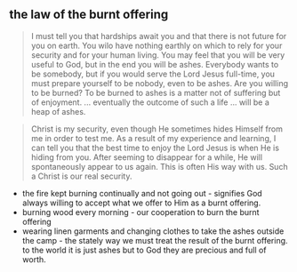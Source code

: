 ## the law of the burnt offering

> I must tell you that hardships await you and that there is not future for you on earth. You wilo have nothing earthly on which to rely for your security and for your human living. You may feel that you will be very useful to God, but in the end you will be ashes. Everybody wants to be somebody, but if you would serve the Lord Jesus full-time, you must prepare yourself to be nobody, even to be ashes. Are you willing to be burned? To be burned to ashes is a matter not of suffering but of enjoyment. ... eventually the outcome of such a life ... will be a heap of ashes.

> Christ is my security, even though He sometimes hides Himself from me in order to test me. As a result of my experience and learning, I can tell you that the best time to enjoy the Lord Jesus is when He is hiding from you. After seeming to disappear for a while, He will spontaneously appear to us again. This is often His way with us. Such a Christ is our real security.

- the fire kept burning continually and not going out - signifies God always willing to accept what we offer to Him as a burnt offering.
- burning wood every morning - our cooperation to burn the burnt offering
- wearing linen garments and changing clothes to take the ashes outside the camp - the stately way we must treat the result of the burnt offering. to the world it is just ashes but to God they are precious and full of worth.
